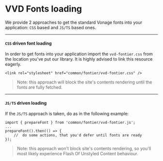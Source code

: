 # VVD Fonts loading

We provide 2 approaches to get the standard Vonage fonts into your application: `CSS` based and `JS/TS` based ones.

---

#### `CSS` driven font loading
In order to get fonts into your application import the `vvd-fontier.css` from the location you've put our library.
It is highly advised to link this resource eagerly.

```
<link rel="stylesheet" href="common/fontier/vvd-fontier.css" />
```

> Note: this approach will block the site's contents rendering until the fonts are fully fetched.

---

#### `JS/TS` driven loading
If the `JS/TS` approach is taken, do as in the following example:

```
import { prepareFont } from 'common/fontier/vvd-fontier.js';
...
prepareFont().then(() => {
	//	do some actions, that you'd defer until fonts are ready
});
```

> Note: this approach won't block site's contents rendering, so you'll most likely experience Flash Of Unstyled Content behaviour.